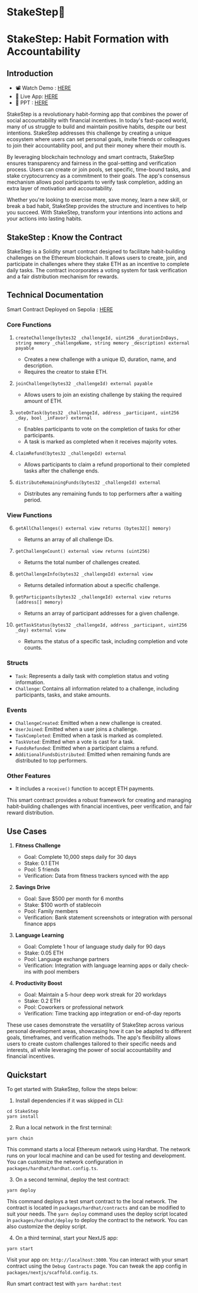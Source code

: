 # StakeStep👟

# StakeStep: Habit Formation with Accountability

## Introduction

- 📽️ Watch Demo : [HERE](https://youtu.be/lRuzKyqinx0)
- 👾 Live App: [HERE](https://stakestep.vercel.app/)
- 📜 PPT : [HERE](https://www.canva.com/design/DAGRclnJV1k/AXQen8p6JTo9EL9aZvnuzA/view?utm_content=DAGRclnJV1k&utm_campaign=designshare&utm_medium=link&utm_source=editor)

StakeStep is a revolutionary habit-forming app that combines the power of social accountability with financial incentives. In today's fast-paced world, many of us struggle to build and maintain positive habits, despite our best intentions. StakeStep addresses this challenge by creating a unique ecosystem where users can set personal goals, invite friends or colleagues to join their accountability pool, and put their money where their mouth is.

By leveraging blockchain technology and smart contracts, StakeStep ensures transparency and fairness in the goal-setting and verification process. Users can create or join pools, set specific, time-bound tasks, and stake cryptocurrency as a commitment to their goals. The app's consensus mechanism allows pool participants to verify task completion, adding an extra layer of motivation and accountability.

Whether you're looking to exercise more, save money, learn a new skill, or break a bad habit, StakeStep provides the structure and incentives to help you succeed. With StakeStep, transform your intentions into actions and your actions into lasting habits.

## StakeStep : Know the Contract

StakeStep is a Solidity smart contract designed to facilitate habit-building challenges on the Ethereum blockchain. It allows users to create, join, and participate in challenges where they stake ETH as an incentive to complete daily tasks. The contract incorporates a voting system for task verification and a fair distribution mechanism for rewards.

## Technical Documentation

Smart Contract Deployed on Sepolia : [HERE](https://sepolia.etherscan.io/address/0x0a36a9fA25155C57b72744aB1d369bA772bc40e8)

### Core Functions

1. `createChallenge(bytes32 _challengeId, uint256 _durationInDays, string memory _challengeName, string memory _description) external payable`

   - Creates a new challenge with a unique ID, duration, name, and description.
   - Requires the creator to stake ETH.

2. `joinChallenge(bytes32 _challengeId) external payable`

   - Allows users to join an existing challenge by staking the required amount of ETH.

3. `voteOnTask(bytes32 _challengeId, address _participant, uint256 _day, bool _inFavor) external`

   - Enables participants to vote on the completion of tasks for other participants.
   - A task is marked as completed when it receives majority votes.

4. `claimRefund(bytes32 _challengeId) external`

   - Allows participants to claim a refund proportional to their completed tasks after the challenge ends.

5. `distributeRemainingFunds(bytes32 _challengeId) external`
   - Distributes any remaining funds to top performers after a waiting period.

### View Functions

6. `getAllChallenges() external view returns (bytes32[] memory)`

   - Returns an array of all challenge IDs.

7. `getChallengeCount() external view returns (uint256)`

   - Returns the total number of challenges created.

8. `getChallengeInfo(bytes32 _challengeId) external view`

   - Returns detailed information about a specific challenge.

9. `getParticipants(bytes32 _challengeId) external view returns (address[] memory)`

   - Returns an array of participant addresses for a given challenge.

10. `getTaskStatus(bytes32 _challengeId, address _participant, uint256 _day) external view`
    - Returns the status of a specific task, including completion and vote counts.

### Structs

- `Task`: Represents a daily task with completion status and voting information.
- `Challenge`: Contains all information related to a challenge, including participants, tasks, and stake amounts.

### Events

- `ChallengeCreated`: Emitted when a new challenge is created.
- `UserJoined`: Emitted when a user joins a challenge.
- `TaskCompleted`: Emitted when a task is marked as completed.
- `TaskVoted`: Emitted when a vote is cast for a task.
- `FundsRefunded`: Emitted when a participant claims a refund.
- `AdditionalFundsDistributed`: Emitted when remaining funds are distributed to top performers.

### Other Features

- It includes a `receive()` function to accept ETH payments.

This smart contract provides a robust framework for creating and managing habit-building challenges with financial incentives, peer verification, and fair reward distribution.

## Use Cases

1. **Fitness Challenge**

   - Goal: Complete 10,000 steps daily for 30 days
   - Stake: 0.1 ETH
   - Pool: 5 friends
   - Verification: Data from fitness trackers synced with the app

2. **Savings Drive**

   - Goal: Save $500 per month for 6 months
   - Stake: $100 worth of stablecoin
   - Pool: Family members
   - Verification: Bank statement screenshots or integration with personal finance apps

3. **Language Learning**

   - Goal: Complete 1 hour of language study daily for 90 days
   - Stake: 0.05 ETH
   - Pool: Language exchange partners
   - Verification: Integration with language learning apps or daily check-ins with pool members

4. **Productivity Boost**

   - Goal: Maintain a 5-hour deep work streak for 20 workdays
   - Stake: 0.2 ETH
   - Pool: Coworkers or professional network
   - Verification: Time tracking app integration or end-of-day reports

These use cases demonstrate the versatility of StakeStep across various personal development areas, showcasing how it can be adapted to different goals, timeframes, and verification methods. The app's flexibility allows users to create custom challenges tailored to their specific needs and interests, all while leveraging the power of social accountability and financial incentives.

## Quickstart

To get started with StakeStep, follow the steps below:

1. Install dependencies if it was skipped in CLI:

```
cd StakeStep
yarn install
```

2. Run a local network in the first terminal:

```
yarn chain
```

This command starts a local Ethereum network using Hardhat. The network runs on your local machine and can be used for testing and development. You can customize the network configuration in `packages/hardhat/hardhat.config.ts`.

3. On a second terminal, deploy the test contract:

```
yarn deploy
```

This command deploys a test smart contract to the local network. The contract is located in `packages/hardhat/contracts` and can be modified to suit your needs. The `yarn deploy` command uses the deploy script located in `packages/hardhat/deploy` to deploy the contract to the network. You can also customize the deploy script.

4. On a third terminal, start your NextJS app:

```
yarn start
```

Visit your app on: `http://localhost:3000`. You can interact with your smart contract using the `Debug Contracts` page. You can tweak the app config in `packages/nextjs/scaffold.config.ts`.

Run smart contract test with `yarn hardhat:test`
